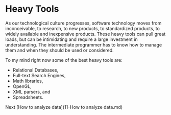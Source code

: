# Heavy Tools
 
As our technological culture progresses, software technology moves from inconceivable, to research, to new products, to standardized products, to widely available and inexpensive products. These heavy tools can pull great loads, but can be intimidating and require a large investment in understanding. The intermediate programmer has to know how to manage them and when they should be used or considered.

To my mind right now some of the best heavy tools are:

- Relational Databases,
- Full-text Search Engines,
- Math libraries,
- OpenGL,
- XML parsers, and
- Spreadsheets.

Next [How to analyze data](11-How to analyze data.md)
